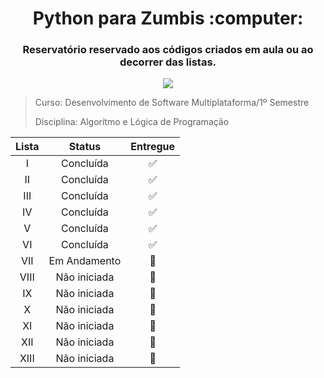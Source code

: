 <h1 align="center">Python para Zumbis :computer:</h1>
<h3 align="center">Reservatório reservado aos códigos criados em aula ou ao decorrer das listas.</h3>
<p align="center"><img src="https://img.shields.io/badge/Python-3776AB?style=for-the-badge&logo=python&logoColor=white"></img></p>

> Curso: Desenvolvimento de Software Multiplataforma/1º Semestre
>
> Disciplina: Algorítmo e Lógica de Programação

Lista | Status | Entregue
|:---:|:------:|:-------:|
I | Concluída | :white_check_mark:
II | Concluída | :white_check_mark:
III | Concluída | :white_check_mark:
IV | Concluída | :white_check_mark:
V | Concluída | :white_check_mark:
VI | Concluída | :white_check_mark:
VII | Em Andamento | :black_square_button:
VIII | Não iniciada | :black_square_button:
IX | Não iniciada | :black_square_button:
X | Não iniciada | :black_square_button:
XI | Não iniciada | :black_square_button:
XII | Não iniciada | :black_square_button:
XIII | Não iniciada | :black_square_button:
